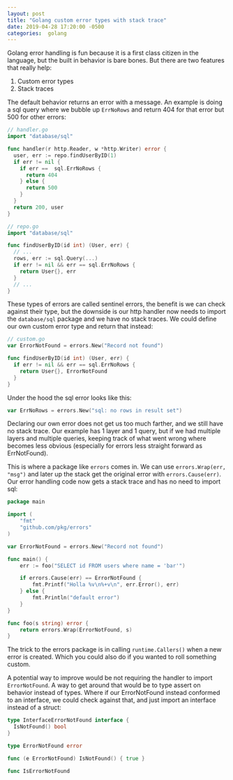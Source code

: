 ```yaml
---
layout: post
title: "Golang custom error types with stack trace"
date: 2019-04-28 17:20:00 -0500
categories:  golang
---
```


Golang error handling is fun because it is a first class citizen in the language,
but the built in behavior is bare bones. But there are two features that really help:

1. Custom error types
1. Stack traces

The default behavior returns an error with a message. An example is doing a sql
query where we bubble up `ErrNoRows` and return 404 for that error but 500 for other errors:

```go
// handler.go
import "database/sql"

func handler(r http.Reader, w *http.Writer) error {
  user, err := repo.findUserByID(1)
  if err != nil {
    if err ==  sql.ErrNoRows {
      return 404
    } else {
      return 500
    }
  }
  return 200, user
}

// repo.go
import "database/sql"

func findUserByID(id int) (User, err) {
  // ...
  rows, err := sql.Query(...)
  if err != nil && err == sql.ErrNoRows {
    return User{}, err
  }
  // ...
}
```

These types of errors are called sentinel errors, the benefit is we can check against
their type, but the downside is our http handler now needs to import the `database/sql` package
and we have no stack traces. We could define our own custom error type and return
that instead:

```go
// custom.go
var ErrorNotFound = errors.New("Record not found")

func findUserByID(id int) (User, err) {
  if err != nil && err == sql.ErrNoRows {
    return User{}, ErrorNotFound
  }
}
```

Under the hood the sql error looks like this:
```go
var ErrNoRows = errors.New("sql: no rows in result set")
```

Declaring our own error does not get us too much farther, and we still have no stack
trace. Our example has 1 layer and 1 query, but if we
had multiple layers and multiple queries, keeping track of what went wrong where
becomes less obvious (especially for errors less straight forward as ErrNotFound).

This is where a package like `errors` comes in. We can use `errors.Wrap(err, "msg")`
and later up the stack get the original error with `errors.Cause(err)`. Our
error handling code now gets a stack trace and has no need to import sql:


```go
package main

import (
    "fmt"
    "github.com/pkg/errors"
)

var ErrorNotFound = errors.New("Record not found")

func main() {
    err := foo("SELECT id FROM users where name = 'bar'")

    if errors.Cause(err) == ErrorNotFound {
        fmt.Printf("Holla %v\n%+v\n", err.Error(), err)
    } else {
        fmt.Println("default error")
    }
}

func foo(s string) error {
    return errors.Wrap(ErrorNotFound, s)
}
```

The trick to the errors package is in calling `runtime.Callers()` when a new
error is created. Which you could also do if you wanted to roll something custom.

A potential way to improve would be not requiring the handler to import `ErrorNotFound`.
A way to get around that would be to type assert on behavior instead of
types. Where if our ErrorNotFound instead conformed to an interface, we could check
against that, and just import an interface instead of a struct:

```go
type InterfaceErrorNotFound interface {
  IsNotFound() bool
}

type ErrorNotFound error

func (e ErrorNotFound) IsNotFound() { true }

func IsErrorNotFound
```
